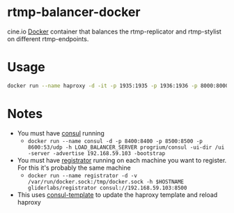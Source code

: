 # rtmp-balancer-docker

cine.io [Docker](https://docker.com/) container that balances the rtmp-replicator and rtmp-stylist on different rtmp-endpoints.

# Usage

```bash
docker run --name haproxy -d -it -p 1935:1935 -p 1936:1936 -p 8000:8000 --env CONSUL_URI=192.168.59.103:8500 cine/rtmp-balancer-docker
```

# Notes

* You must have [consul](https://github.com/hashicorp/consul) running
  * `docker run --name consul -d -p 8400:8400 -p 8500:8500 -p 8600:53/udp -h LOAD_BALANCER_SERVER progrium/consul -ui-dir /ui -server -advertise 192.168.59.103 -bootstrap`
* You must have [registrator](https://github.com/gliderlabs/registrator) running on each machine you want to register. For this it's probably the same machine
  * `docker run --name registrator -d -v /var/run/docker.sock:/tmp/docker.sock -h $HOSTNAME gliderlabs/registrator consul://192.168.59.103:8500`
* This uses [consul-template](https://github.com/hashicorp/consul-template) to update the haproxy template and reload haproxy
